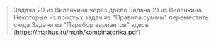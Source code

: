 > Задача 20 из Виленкина через древо
> Задача 21 из Виленкина
> Некоторые из простых задач из "Правила суммы" переместить сюда
> Задачи из "Перебор вариантов" здесь (https://mathus.ru/math/kombinatorika.pdf)